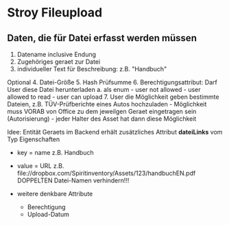 Stroy Fileupload
================

## Daten, die für Datei erfasst werden müssen

1. Datename inclusive Endung
2. Zugehöriges geraet zur Datei
3. individueller Text für Beschreibung: z.B. "Handbuch"

Optional
4. Datei-Größe
5. Hash Prüfsumme
6. Berechtigungsattribut: Darf User diese Datei herunterladen
	a. als enum
		- user not allowed
		- user allowed to read
		- user can upload
7. User die Möglichkeit geben bestimmte Dateien, z.B. TÜV-Prüfberichte eines Autos hochzuladen
	- Möglichkeit muss VORAB von Office zu dem jeweilgen Geraet eingetragen sein (Autorisierung) - jeder Halter des Asset hat dann diese Möglichkeit

Idee: Entität Geraets im Backend erhält zusätzliches Attribut **dateiLinks** vom Typ Eigenschaften
- key = name z.B. Handbuch
- value = URL z.B. file://dropbox.com/Spiritinventory/Assets/123/handbuchEN.pdf
DOPPELTEN Datei-Namen verhindern!!!

- weitere denkbare Attribute
	- Berechtigung
	- Upload-Datum